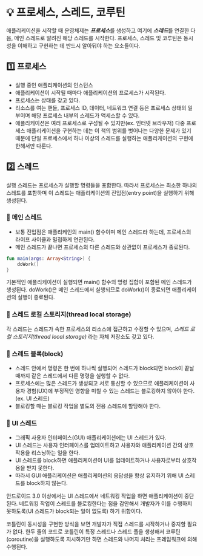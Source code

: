 # 💡 프로세스, 스레드, 코루틴

애플리케이션을 시작할 때 운영체제는 ***프로세스***를 생성하고 여기에 ***스레드***를 연결한 다음, 메인 스레드로 알려진 해당 스레드를 시작한다. 프로세스, 스레드 및 코루틴은 동시성을 이해하고 구현하는 데 반드시 알아둬야 하는 요소들이다.

## :one: 프로세스
- 실행 중인 애플리케이션의 인스턴스
- 애플리케이션이 시작될 때마다 애플리케이션의 프로세스가 시작된다.
- 프로세스는 상태를 갖고 있다.
- 리소스를 여는 핸들, 프로세스 ID, 데이터, 네트워크 연결 등은 프로세스 상태의 일부이며 해당 프로세스 내부의 스레드가 액세스할 수 있다.
- 애플리케이션은 여러 프로세스로 구성될 수 있지만(ex. 인터넷 브라우저) 다중 프로세스 애플리케이션을 구현하는 데는 이 책의 범위를 벗어나는 다양한 문제가 있기 때문에 단일 프로세스에서 하나 이상의 스레드를 실행하는 애플리케이션의 구현에 한해서만 다룬다.

## :two: 스레드
실행 스레드는 프로세스가 실행할 명령들을 포함한다. 따라서 프로세스는 최소한 하나의 스레드를 포함하며 이 스레드는 애플리케이션의 진입점(entry point)을 실행하기 위해 생성된다.

### :door: 메인 스레드
- 보통 진입점은 애플리케인의 main() 함수이며 메인 스레드라 하는데, 프로세스의 라이프 사이클과 밀접하게 연관된다.
- 메인 스레드가 끝나면 프로세스의 다른 스레드와 상관없이 프로세스가 종료된다.

```kotlin
fun main(args: Array<String>) {
    doWork()
}
```
기본적인 애플리케이션이 실행되면 main() 함수의 명령 집합이 포함된 메인 스레드가 생성된다. doWork()은 메인 스레드에서 실행되므로 doWork()이 종료되면 애플리케이션의 실행이 종료된다.

### :floppy_disk: 스레드 로컬 스토리지(thread local storage)
각 스레드는 스레드가 속한 프로세스의 리소스에 접근하고 수정할 수 있으며, *스레드 로컬 스토리지(thread local storage)* 라는 자체 저장소도 갖고 있다.

### :closed_lock_with_key: 스레드 블록(block)
- 스레드 안에서 명령은 한 번에 하나씩 실행되어 스레드가 block되면 block이 끝날 때까지 같은 스레드에서 다른 명령을 실행할 수 없다.
- 프로세스에는 많은 스레드가 생성되고 서로 통신할 수 있으므로 애플리케이션이 사용자 경험(UX)에 부정적인 영향을 미칠 수 있는 스레드는 블로킹하지 않아야 한다. (ex. UI 스레드)
- 블로킹할 때는 블로킹 작업을 별도의 전용 스레드에 할당해야 한다.

### :art: UI 스레드
- 그래픽 사용자 인터페이스(GUI) 애플리케이션에는 UI 스레드가 있다.
- UI 스레드는 사용자 인터페이스를 업데이트하고 사용자와 애플리케이션 간의 상호작용을 리스닝하는 일을 한다.
- UI 스레드를 block하면 애플리케이션이 UI를 업데이트하거나 사용자로부터 상호작용을 받지 못한다.
- 따라서 GUI 애플리케이션은 애플리케이션의 응답성을 항상 유지하기 위해 UI 스레드를 block하지 않는다.

안드로이드 3.0 이상에서는 UI 스레드에서 네트워킹 작업을 하면 애플리케이션이 중단된다. 네트워킹 작업이 스레드를 블로킹한다는 점을 감안해서 개발자가 이를 수행하지 못하도록(UI 스레드가 block되는 일이 없도록) 하기 위함이다.

코틀린이 동시성을 구현한 방식을 보면 개발자가 직접 스레드를 시작하거나 중지할 필요가 없다. 한두 줄의 코드로 코틀린이 특정 스레드나 스레드 풀을 생성해서 코루틴(coroutine)을 실행하도록 지시하기만 하면 스레드와 나머지 처리는 프레임워크에 의해 수행된다.
